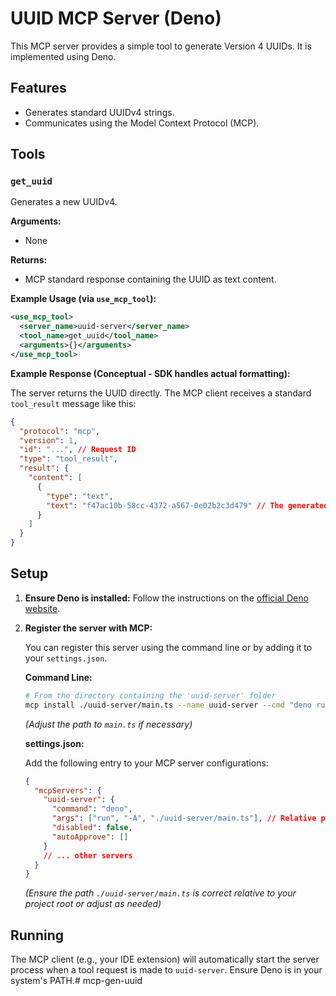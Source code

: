 # UUID MCP Server (Deno)

This MCP server provides a simple tool to generate Version 4 UUIDs. It is implemented using Deno.

## Features

*   Generates standard UUIDv4 strings.
*   Communicates using the Model Context Protocol (MCP).

## Tools

### `get_uuid`

Generates a new UUIDv4.

**Arguments:**

*   None

**Returns:**

*   MCP standard response containing the UUID as text content.

**Example Usage (via `use_mcp_tool`):**

```xml
<use_mcp_tool>
  <server_name>uuid-server</server_name>
  <tool_name>get_uuid</tool_name>
  <arguments>{}</arguments>
</use_mcp_tool>
```

**Example Response (Conceptual - SDK handles actual formatting):**

The server returns the UUID directly. The MCP client receives a standard `tool_result` message like this:

```json
{
  "protocol": "mcp",
  "version": 1,
  "id": "...", // Request ID
  "type": "tool_result",
  "result": {
    "content": [
      {
        "type": "text",
        "text": "f47ac10b-58cc-4372-a567-0e02b2c3d479" // The generated UUID
      }
    ]
  }
}
```

## Setup

1.  **Ensure Deno is installed:** Follow the instructions on the [official Deno website](https://deno.land/).
2.  **Register the server with MCP:**

    You can register this server using the command line or by adding it to your `settings.json`.

    **Command Line:**

    ```bash
    # From the directory containing the 'uuid-server' folder
    mcp install ./uuid-server/main.ts --name uuid-server --cmd "deno run -A ./uuid-server/main.ts"
    ```
    *(Adjust the path to `main.ts` if necessary)*

    **settings.json:**

    Add the following entry to your MCP server configurations:

    ```json
    {
      "mcpServers": {
        "uuid-server": {
          "command": "deno",
          "args": ["run", "-A", "./uuid-server/main.ts"], // Relative path is usually sufficient
          "disabled": false,
          "autoApprove": []
        }
        // ... other servers
      }
    }
    ```
    *(Ensure the path `./uuid-server/main.ts` is correct relative to your project root or adjust as needed)*

## Running

The MCP client (e.g., your IDE extension) will automatically start the server process when a tool request is made to `uuid-server`. Ensure Deno is in your system's PATH.# mcp-gen-uuid
